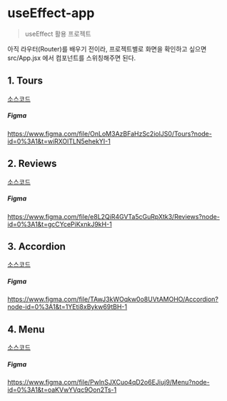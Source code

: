 # useEffect-app

> useEffect 활용 프로젝트

아직 라우터(Router)를 배우기 전이라, 프로젝트별로 화면을 확인하고 싶으면 src/App.jsx 에서 컴포넌트를 스위칭해주면 된다.

## 1. Tours

[소스코드](<https://github.com/jiyeon-dev/udemy/tree/main/React%2018%20Tutorial%20and%20Projects%20Course%20(2023)/useEffect-app/src/01-Tours>)

##### Figma

https://www.figma.com/file/OnLoM3AzBFaHzSc2iolJS0/Tours?node-id=0%3A1&t=wiRXOlTLN5ehekYI-1

## 2. Reviews

[소스코드](<https://github.com/jiyeon-dev/udemy/tree/main/React%2018%20Tutorial%20and%20Projects%20Course%20(2023)/useEffect-app/src/02-Reviews>)

##### Figma

https://www.figma.com/file/e8L2QiR4GVTa5cGuRpXtk3/Reviews?node-id=0%3A1&t=gcCYcePiKxnkJ9kH-1

## 3. Accordion

[소스코드](<https://github.com/jiyeon-dev/udemy/tree/main/React%2018%20Tutorial%20and%20Projects%20Course%20(2023)/useEffect-app/src/03-Accordion>)

##### Figma

https://www.figma.com/file/TAwJ3kWOqkw0o8UVtAMOHO/Accordion?node-id=0%3A1&t=1YEti8xBykw69tBH-1

## 4. Menu

[소스코드](<https://github.com/jiyeon-dev/udemy/tree/main/React%2018%20Tutorial%20and%20Projects%20Course%20(2023)/useEffect-app/src/04-Menu>)

##### Figma

https://www.figma.com/file/PwlnSJXCuo4qD2o6EJiuj9/Menu?node-id=0%3A1&t=oaKVwYVqc9Oon2Ts-1
